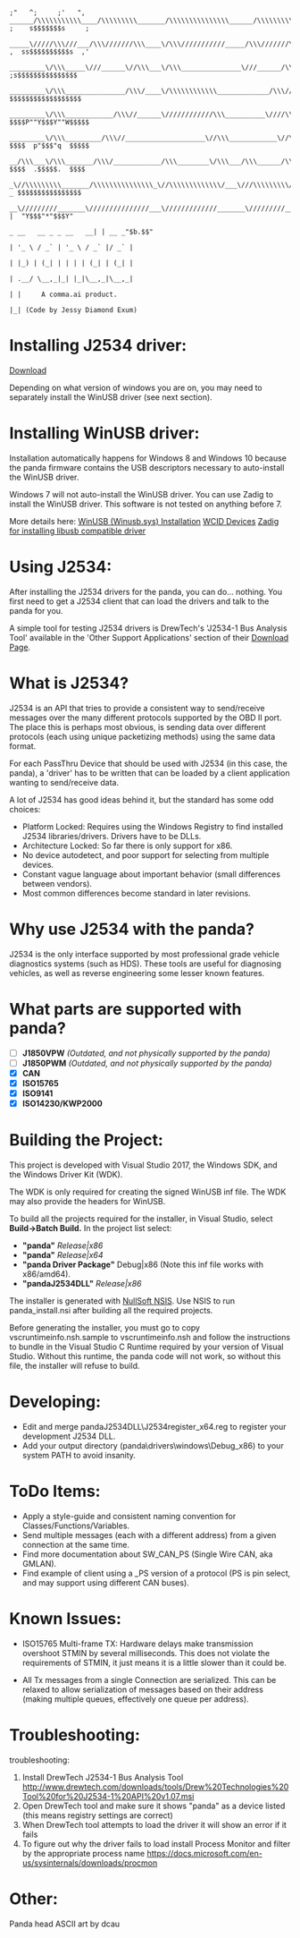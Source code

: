```
                                                                                                        ;"   ^;     ;'   ",
______/\\\\\\\\\\\____/\\\\\\\\\_______/\\\\\\\\\\\\\\\______/\\\\\\\\\\_____________/\\\____           ;    s$$$$$$$s     ;
 _____\/////\\\///___/\\\///////\\\____\/\\\///////////_____/\\\///////\\\__________/\\\\\____          ,  ss$$$$$$$$$$s  ,'
  _________\/\\\_____\///______\//\\\___\/\\\_______________\///______/\\\_________/\\\/\\\____         ;s$$$$$$$$$$$$$$$
   _________\/\\\_______________/\\\/____\/\\\\\\\\\\\\_____________/\\\//________/\\\/\/\\\____        $$$$$$$$$$$$$$$$$$
    _________\/\\\____________/\\\//______\////////////\\\__________\////\\\_____/\\\/__\/\\\____      $$$$P""Y$$$Y""W$$$$$
     _________\/\\\_________/\\\//____________________\//\\\____________\//\\\__/\\\\\\\\\\\\\\\\_     $$$$  p"$$$"q  $$$$$
      __/\\\___\/\\\_______/\\\/____________/\\\________\/\\\___/\\\______/\\\__\///////////\\\//__    $$$$  .$$$$$.  $$$$
       _\//\\\\\\\\\_______/\\\\\\\\\\\\\\\_\//\\\\\\\\\\\\\/___\///\\\\\\\\\/_____________\/\\\____  _ $$$$$$$$$$$$$$$$
        __\/////////_______\///////////////___\/////////////_______\/////////_______________\///_____| |  "Y$$$"*"$$$Y"
                                                                                _ __   __ _ _ __   __| | __ _"$b.$$"
                                                                               | '_ \ / _` | '_ \ / _` |/ _` |
                                                                               | |_) | (_| | | | | (_| | (_| |
                                                                               | .__/ \__,_|_| |_|\__,_|\__,_|
                                                                               | |     A comma.ai product.
                                                                               |_| (Code by Jessy Diamond Exum)
```

# Installing J2534 driver:

[Download](https://github.com/commaai/panda/files/4017364/panda.J2534.driver.install.zip)

Depending on what version of windows you are on, you may need to separately install the WinUSB driver (see next section).

# Installing WinUSB driver:

Installation automatically happens for Windows 8 and Windows 10 because the panda
firmware contains the USB descriptors necessary to auto-install the WinUSB driver.

Windows 7 will not auto-install the WinUSB driver. You can use Zadig to install
the WinUSB driver. This software is not tested on anything before 7.

More details here:
[WinUSB (Winusb.sys) Installation](https://docs.microsoft.com/en-us/windows-hardware/drivers/usbcon/winusb-installation)
[WCID Devices](https://github.com/pbatard/libwdi/wiki/WCID-Devices)
[Zadig for installing libusb compatible driver](https://github.com/pbatard/libwdi/wiki/Zadig)

# Using J2534:

After installing the J2534 drivers for the panda, you can do... nothing.
You first need to get a J2534 client that can load the drivers and talk to
the panda for you.

A simple tool for testing J2534 drivers is DrewTech's 'J2534-1 Bus Analysis
Tool' available in the 'Other Support Applications' section of their
[Download Page](http://www.drewtech.com/downloads/).

# What is J2534?

J2534 is an API that tries to provide a consistent way to send/receive
messages over the many different protocols supported by the OBD II
port. The place this is perhaps most obvious, is sending data over
different protocols (each using unique packetizing methods) using the
same data format.

For each PassThru Device that should be used with J2534 (in this case,
the panda), a 'driver' has to be written that can be loaded by a
client application wanting to send/receive data.

A lot of J2534 has good ideas behind it, but the standard has some odd choices:

* Platform Locked: Requires using the Windows Registry to find installed J2534 libraries/drivers. Drivers have to be DLLs.
* Architecture Locked: So far there is only support for x86.
* No device autodetect, and poor support for selecting from multiple devices.
* Constant vague language about important behavior (small differences between vendors).
* Most common differences become standard in later revisions.

# Why use J2534 with the panda?

J2534 is the only interface supported by most professional grade
vehicle diagnostics systems (such as HDS). These tools are useful for
diagnosing vehicles, as well as reverse engineering some lesser known
features.

# What parts are supported with panda?

- [ ] **J1850VPW** *(Outdated, and not physically supported by the panda)*
- [ ] **J1850PWM** *(Outdated, and not physically supported by the panda)*
- [X] **CAN**
- [X] **ISO15765**
- [X] **ISO9141**
- [X] **ISO14230/KWP2000**

# Building the Project:

This project is developed with Visual Studio 2017, the Windows SDK,
and the Windows Driver Kit (WDK).

The WDK is only required for creating the signed WinUSB inf file. The
WDK may also provide the headers for WinUSB.

To build all the projects required for the installer, in Visual
Studio, select **Build->Batch Build.** In the project list select:

- **"panda"** *Release|x86*
- **"panda"** *Release|x64*
- **"panda Driver Package"** Debug|x86 (Note this inf file works with x86/amd64).
- **"pandaJ2534DLL"** *Release|x86*

The installer is generated with [NullSoft NSIS](http://nsis.sourceforge.net/Main_Page).
Use NSIS to run panda_install.nsi after building all the required projects.

Before generating the installer, you must go to copy vscruntimeinfo.nsh.sample to
vscruntimeinfo.nsh and follow the instructions to bundle in the Visual Studio C
Runtime required by your version of Visual Studio. Without this runtime, the panda
code will not work, so without this file, the installer will refuse to build.

# Developing:

- Edit and merge pandaJ2534DLL\J2534register_x64.reg to register your development J2534 DLL.
- Add your output directory (panda\drivers\windows\Debug_x86) to your system PATH to avoid insanity.

# ToDo Items:

- Apply a style-guide and consistent naming convention for Classes/Functions/Variables.
- Send multiple messages (each with a different address) from a given connection at the same time.
- Find more documentation about SW_CAN_PS (Single Wire CAN, aka GMLAN).
- Find example of client using a _PS version of a protocol (PS is pin select, and may support using different CAN buses).


# Known Issues:

- ISO15765 Multi-frame TX: Hardware delays make transmission overshoot
  STMIN by several milliseconds. This does not violate the requirements
  of STMIN, it just means it is a little slower than it could be.

- All Tx messages from a single Connection are serialized. This can be
  relaxed to allow serialization of messages based on their address
  (making multiple queues, effectively one queue per address).

# Troubleshooting:
troubleshooting:
1. Install DrewTech J2534-1 Bus Analysis Tool
http://www.drewtech.com/downloads/tools/Drew%20Technologies%20Tool%20for%20J2534-1%20API%20v1.07.msi
2. Open DrewTech tool and make sure it shows "panda" as a device listed (this means registry settings are correct)
3. When DrewTech tool attempts to load the driver it will show an error if it fails
4. To figure out why the driver fails to load install Process Monitor and filter by the appropriate process name
https://docs.microsoft.com/en-us/sysinternals/downloads/procmon

# Other:
Panda head ASCII art by dcau